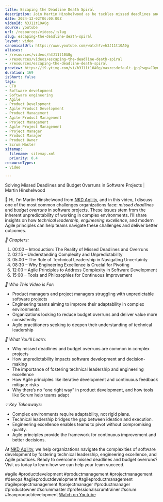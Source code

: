 ```yaml
---
title: Escaping the Deadline Death Spiral
description: Join Martin Hinshelwood as he tackles missed deadlines and budget overruns in software projects, sharing Agile insights for better outcomes.
date: 2024-12-02T06:00:00Z
videoId: h3J11t10A0g
source: youtube
url: /resources/videos/:slug
slug: escaping-the-deadline-death-spiral
layout: video
canonicalUrl: https://www.youtube.com/watch?v=h3J11t10A0g
aliases:
- /resources/videos/h3J11t10A0g
- /resources/videos/escaping-the-deadline-death-spiral
- /resources/escaping-the-deadline-death-spiral
preview: https://i9.ytimg.com/vi/h3J11t10A0g/maxresdefault.jpg?sqp=COymp7oG&rs=AOn4CLAhUizbYFa1tDhewD44yi7B6ksFVQ
duration: 169
isShort: false
tags:
- CTO
- Software development
- Software engineering
- Agile
- Product Development
- Agile Product Development
- Product Management
- Agile Product Management
- Project Management
- Agile Project Management
- Project Manager
- Product Manager
- Product Owner
- Scrum Master
sitemap:
  filename: sitemap.xml
  priority: 0.4
resourceTypes:
- video

---
```

 Solving Missed Deadlines and Budget Overruns in Software Projects | Martin Hinshelwood  

👋 Hi, I’m Martin Hinshelwood from [NKD Agility](https://www.nkdagility.com), and in this video, I discuss one of the most common challenges organizations face: *missed deadlines* and *budget overruns* in software projects. These issues stem from the inherent unpredictability of working in complex environments. I’ll share insights on how *technical leadership*, *engineering excellence*, and modern Agile principles can help teams navigate these challenges and deliver better outcomes.

*📌 Chapters:*  
1. 00:00 – Introduction: The Reality of Missed Deadlines and Overruns  
2. 02:15 – Understanding Complexity and Unpredictability  
3. 05:00 – The Role of Technical Leadership in Navigating Uncertainty  
4. 08:30 – Why Engineering Excellence is Crucial for Pivoting  
5. 12:00 – Agile Principles to Address Complexity in Software Development  
6. 15:00 – Tools and Philosophies for Continuous Improvement  

*🎯 Who This Video is For:*  
- Product managers and project managers struggling with unpredictable software projects  
- Engineering teams aiming to improve their adaptability in complex environments  
- Organizations looking to reduce budget overruns and deliver value more consistently  
- Agile practitioners seeking to deepen their understanding of technical leadership  

*📖 What You’ll Learn:* 
- Why missed deadlines and budget overruns are common in complex projects  
- How unpredictability impacts software development and decision-making  
- The importance of fostering technical leadership and engineering excellence  
- How Agile principles like iterative development and continuous feedback mitigate risks  
- Why there’s no “one right way” in product development, and how tools like Scrum help teams adapt  

*💡 Key Takeaways:*
- Complex environments require adaptability, not rigid plans.  
- Technical leadership bridges the gap between ideation and execution.  
- Engineering excellence enables teams to pivot without compromising quality.  
- Agile principles provide the framework for continuous improvement and better decisions.  
 
At [NKD Agility](https://www.nkdagility.com), we help organizations navigate the complexities of software development by fostering technical leadership, engineering excellence, and Agile practices. Ready to overcome missed deadlines and budget overruns? Visit us today to learn how we can help your team succeed.  

#agile #productdevelopment #productmanagement #projectmanagement #devops #agileproductdevelopment #agileproductmanagement #agileprojectmanagement #projectmanager #productmanager #productowner #scrummaster #professionalscrumtrainer #scrum #leanproductdevelopment 
 [Watch on Youtube](https://www.youtube.com/watch?v=h3J11t10A0g)
